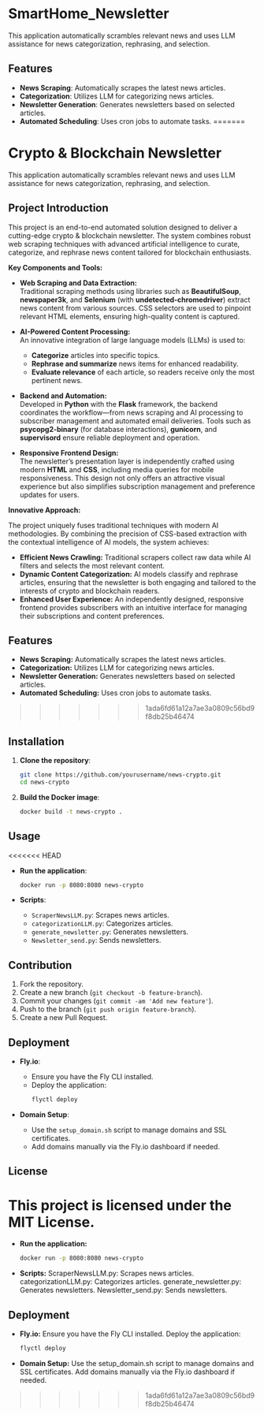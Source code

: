 # SmartHome_Newsletter

This application automatically scrambles relevant news and uses LLM assistance for news categorization, rephrasing, and selection.

## Features

- **News Scraping**: Automatically scrapes the latest news articles.
- **Categorization**: Utilizes LLM for categorizing news articles.
- **Newsletter Generation**: Generates newsletters based on selected articles.
- **Automated Scheduling**: Uses cron jobs to automate tasks.
=======
# Crypto & Blockchain Newsletter

This application automatically scrambles relevant news and uses LLM assistance for news categorization, rephrasing, and selection.

## Project Introduction

This project is an end-to-end automated solution designed to deliver a cutting-edge crypto & blockchain newsletter. The system combines robust web scraping techniques with advanced artificial intelligence to curate, categorize, and rephrase news content tailored for blockchain enthusiasts.

**Key Components and Tools:**

- **Web Scraping and Data Extraction:**  
  Traditional scraping methods using libraries such as **BeautifulSoup**, **newspaper3k**, and **Selenium** (with **undetected-chromedriver**) extract news content from various sources. CSS selectors are used to pinpoint relevant HTML elements, ensuring high-quality content is captured.

- **AI-Powered Content Processing:**  
  An innovative integration of large language models (LLMs) is used to:
  - **Categorize** articles into specific topics.
  - **Rephrase and summarize** news items for enhanced readability.
  - **Evaluate relevance** of each article, so readers receive only the most pertinent news.

- **Backend and Automation:**  
  Developed in **Python** with the **Flask** framework, the backend coordinates the workflow—from news scraping and AI processing to subscriber management and automated email deliveries. Tools such as **psycopg2-binary** (for database interactions), **gunicorn**, and **supervisord** ensure reliable deployment and operation.

- **Responsive Frontend Design:**  
  The newsletter’s presentation layer is independently crafted using modern **HTML** and **CSS**, including media queries for mobile responsiveness. This design not only offers an attractive visual experience but also simplifies subscription management and preference updates for users.

**Innovative Approach:**

The project uniquely fuses traditional techniques with modern AI methodologies. By combining the precision of CSS-based extraction with the contextual intelligence of AI models, the system achieves:
- **Efficient News Crawling:** Traditional scrapers collect raw data while AI filters and selects the most relevant content.
- **Dynamic Content Categorization:** AI models classify and rephrase articles, ensuring that the newsletter is both engaging and tailored to the interests of crypto and blockchain readers.
- **Enhanced User Experience:** An independently designed, responsive frontend provides subscribers with an intuitive interface for managing their subscriptions and content preferences.

## Features

- **News Scraping:** Automatically scrapes the latest news articles.
- **Categorization:** Utilizes LLM for categorizing news articles.
- **Newsletter Generation:** Generates newsletters based on selected articles.
- **Automated Scheduling:** Uses cron jobs to automate tasks.
>>>>>>> 1ada6fd61a12a7ae3a0809c56bd9f8db25b46474

## Installation

1. **Clone the repository**:
   ```bash
   git clone https://github.com/yourusername/news-crypto.git
   cd news-crypto
   ```

2. **Build the Docker image**:
   ```bash
   docker build -t news-crypto .
   ```

## Usage
<<<<<<< HEAD

- **Run the application**:
  ```bash
  docker run -p 8080:8080 news-crypto
  ```

- **Scripts**:
  - `ScraperNewsLLM.py`: Scrapes news articles.
  - `categorizationLLM.py`: Categorizes articles.
  - `generate_newsletter.py`: Generates newsletters.
  - `Newsletter_send.py`: Sends newsletters.

## Contribution

1. Fork the repository.
2. Create a new branch (`git checkout -b feature-branch`).
3. Commit your changes (`git commit -am 'Add new feature'`).
4. Push to the branch (`git push origin feature-branch`).
5. Create a new Pull Request.

## Deployment

- **Fly.io**:
  - Ensure you have the Fly CLI installed.
  - Deploy the application:
    ```bash
    flyctl deploy
    ```

- **Domain Setup**:
  - Use the `setup_domain.sh` script to manage domains and SSL certificates.
  - Add domains manually via the Fly.io dashboard if needed.

## License

This project is licensed under the MIT License.
=======
- **Run the application:**
  ```bash
  docker run -p 8080:8080 news-crypto
  ```
- **Scripts:**
ScraperNewsLLM.py: Scrapes news articles.
categorizationLLM.py: Categorizes articles.
generate_newsletter.py: Generates newsletters.
Newsletter_send.py: Sends newsletters.

## Deployment
- **Fly.io:**
  Ensure you have the Fly CLI installed.
  Deploy the application:
  ```bash
  flyctl deploy
  ```
- **Domain Setup:**
  Use the setup_domain.sh script to manage domains and SSL certificates.
  Add domains manually via the Fly.io dashboard if needed.
>>>>>>> 1ada6fd61a12a7ae3a0809c56bd9f8db25b46474
